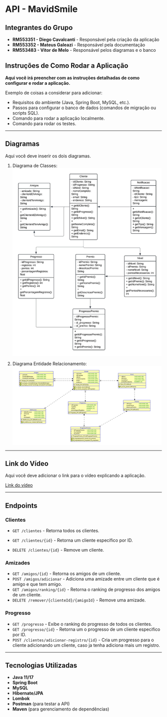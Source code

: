 # API - MavidSmile

## Integrantes do Grupo

- **RM553351 - Diego Cavalcanti** - Responsável pela criação da aplicação
- **RM553352 - Mateus Galeazi** - Responsável pela documentação
- **RM553483 - Vitor de Melo** - Responsável pelos diagramas e o banco

## Instruções de Como Rodar a Aplicação

**Aqui você irá preencher com as instruções detalhadas de como configurar e rodar a aplicação.**

Exemplo de coisas a considerar para adicionar:
- Requisitos do ambiente (Java, Spring Boot, MySQL, etc.).
- Passos para configurar o banco de dados (comandos de migração ou scripts SQL).
- Comando para rodar a aplicação localmente.
- Comando para rodar os testes.

---

## Diagramas

Aqui você deve inserir os dois diagramas.

1. Diagrama de Classes:
   ![Diagrama da Arquitetura](diagramas/diagrama%20de%20classe.jpeg)

2. Diagrama Entidade Relacionamento:
   ![Diagrama do Banco de Dados](diagramas/diagrama%20entidade%20relacionamento.png)

---

## Link do Vídeo

Aqui você deve adicionar o link para o vídeo explicando a aplicação.

[Link do vídeo](URL_DO_VIDEO_AQUI)

---

## Endpoints

### Clientes
- `GET /clientes` - Retorna todos os clientes.
- `GET /clientes/{id}` - Retorna um cliente específico por ID.


- `DELETE /clientes/{id}` - Remove um cliente.

### Amizades
- `GET /amigos/{id}` - Retorna os amigos de um cliente.
- `POST /amigos/adicionar` - Adiciona uma amizade entre um cliente que é amigo e que tem amigo.
- `GET /amigos/ranking/{id}` - Retorna o ranking de progresso dos amigos de um cliente.
- `DELETE /remover/{clienteId}/{amigoId}` - Remove uma amizade.

### Progresso
- `GET /progresso` - Exibe o ranking do progresso de todos os clientes.
- `GET /progresso/{id}` - Retorna um o progresso de um cliente especifico por ID.
- `POST /clientes/adicionar-registro/{id}` - Cria um progresso para o cliente adicionando um cliente, caso ja tenha adiciona mais um registro.


---

## Tecnologias Utilizadas

- **Java 11/17**
- **Spring Boot**
- **MySQL**
- **Hibernate/JPA**
- **Lombok**
- **Postman** (para testar a API)
- **Maven** (para gerenciamento de dependências)
